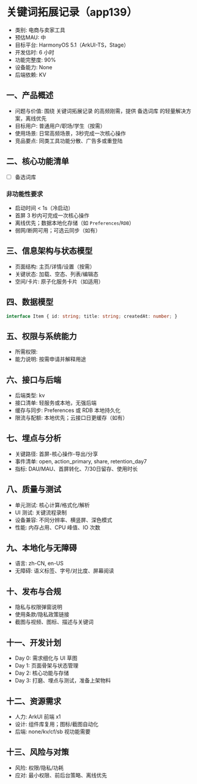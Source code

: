 # 关键词拓展记录（app139）

- 类别: 电商与卖家工具
- 预估MAU: 中
- 目标平台: HarmonyOS 5.1（ArkUI-TS，Stage）
- 开发估时: 6 小时
- 功能完整度: 90%
- 设备能力: None
- 后端依赖: KV

## 一、产品概述
- 问题与价值: 围绕 关键词拓展记录 的高频刚需，提供 备选词库 的轻量解决方案，离线优先
- 目标用户: 普通用户/职场/学生（按需）
- 使用场景: 日常高频场景，3秒完成一次核心操作
- 竞品要点: 同类工具功能分散、广告多或重登陆

## 二、核心功能清单
- [ ] 备选词库


### 非功能性要求
- 启动时间 < 1s（冷启动）
- 首屏 3 秒内可完成一次核心操作
- 离线优先；数据本地化存储（如 `Preferences`/`RDB`）
- 弱网/断网可用；可选云同步（如有）

## 三、信息架构与状态模型
- 页面结构: 主页/详情/设置（按需）
- 关键状态: 加载、空态、列表/编辑态
- 空间/卡片: 原子化服务卡片（如适用）

## 四、数据模型
```ts
interface Item { id: string; title: string; createdAt: number; }
```

## 五、权限与系统能力
- 所需权限: 
- 能力说明: 按需申请并解释用途

## 六、接口与后端
- 后端类型: kv
- 接口清单: 轻服务或本地，无强后端
- 缓存与同步: Preferences 或 RDB 本地持久化
- 限流与配额: 本地优先；云接口日更缓存（如有）

## 七、埋点与分析
- 关键路径: 首屏-核心操作-导出/分享
- 事件清单: open, action_primary, share, retention_day7
- 指标: DAU/MAU、首屏转化、7/30日留存、使用时长

## 八、质量与测试
- 单元测试: 核心计算/格式化/解析
- UI 测试: 关键流程录制
- 设备兼容: 不同分辨率、横竖屏、深色模式
- 性能: 内存占用、CPU 峰值、IO 次数

## 九、本地化与无障碍
- 语言: zh-CN, en-US
- 无障碍: 语义标签、字号/对比度、屏幕阅读

## 十、发布与合规
- 隐私与权限弹窗说明
- 使用条款/隐私政策链接
- 截图与视频、图标、描述与关键词

## 十一、开发计划
- Day 0: 需求细化与 UI 草图
- Day 1: 页面骨架与状态管理
- Day 2: 核心功能与存储
- Day 3: 打磨、埋点与测试，准备上架物料

## 十二、资源需求
- 人力: ArkUI 前端 x1
- 设计: 组件库复用；图标/截图自动化
- 后端: none/kv/cf/sb 视功能需要

## 十三、风险与对策
- 风险: 权限/隐私/功耗
- 应对: 最小权限、前后台策略、离线优先